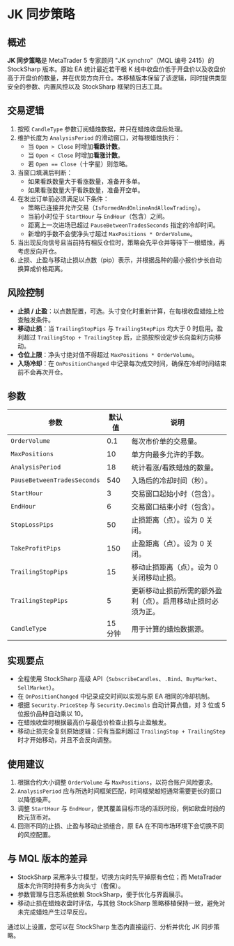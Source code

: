 # JK 同步策略

## 概述

**JK 同步策略**是 MetaTrader 5 专家顾问 "JK synchro"（MQL 编号 2415）的 StockSharp 版本。原始 EA 统计最近若干根 K 线中收盘价低于开盘价以及收盘价高于开盘价的数量，并在优势方向开仓。本移植版本保留了该逻辑，同时提供类型安全的参数、内置风控以及 StockSharp 框架的日志工具。

## 交易逻辑

1. 按照 `CandleType` 参数订阅蜡烛数据，并只在蜡烛收盘后处理。
2. 维护长度为 `AnalysisPeriod` 的滑动窗口，对每根蜡烛执行：
   - 当 `Open > Close` 时增加**看跌计数**。
   - 当 `Open < Close` 时增加**看涨计数**。
   - 若 `Open == Close`（十字星）则忽略。
3. 当窗口填满后判断：
   - 如果看跌数量大于看涨数量，准备开多单。
   - 如果看涨数量大于看跌数量，准备开空单。
4. 在发出订单前必须满足以下条件：
   - 策略已连接并允许交易（`IsFormedAndOnlineAndAllowTrading`）。
   - 当前小时位于 `StartHour` 与 `EndHour`（包含）之间。
   - 距离上一次进场已超过 `PauseBetweenTradesSeconds` 指定的冷却时间。
   - 新增的手数不会使净头寸超过 `MaxPositions * OrderVolume`。
5. 当出现反向信号且当前持有相反仓位时，策略会先平仓并等待下一根蜡烛，再考虑反向开仓。
6. 止损、止盈与移动止损以点数（pip）表示，并根据品种的最小报价步长自动换算成价格距离。

## 风险控制

- **止损 / 止盈**：以点数配置，可选。头寸变化时重新计算，在每根收盘蜡烛上检查触发条件。
- **移动止损**：当 `TrailingStopPips` 与 `TrailingStepPips` 均大于 0 时启用。盈利超过 `TrailingStop + TrailingStep` 后，止损按照设定步长向盈利方向移动。
- **仓位上限**：净头寸绝对值不得超过 `MaxPositions * OrderVolume`。
- **入场冷却**：在 `OnPositionChanged` 中记录每次成交时间，确保在冷却时间结束前不会再次开仓。

## 参数

| 参数 | 默认值 | 说明 |
|------|--------|------|
| `OrderVolume` | 0.1 | 每次市价单的交易量。 |
| `MaxPositions` | 10 | 单方向最多允许的手数。 |
| `AnalysisPeriod` | 18 | 统计看涨/看跌蜡烛的数量。 |
| `PauseBetweenTradesSeconds` | 540 | 入场后的冷却时间（秒）。 |
| `StartHour` | 3 | 交易窗口起始小时（包含）。 |
| `EndHour` | 6 | 交易窗口结束小时（包含）。 |
| `StopLossPips` | 50 | 止损距离（点）。设为 0 关闭。 |
| `TakeProfitPips` | 150 | 止盈距离（点）。设为 0 关闭。 |
| `TrailingStopPips` | 15 | 移动止损距离（点）。设为 0 关闭移动止损。 |
| `TrailingStepPips` | 5 | 更新移动止损前所需的额外盈利（点）。启用移动止损时必须为正。 |
| `CandleType` | 15 分钟 | 用于计算的蜡烛数据源。 |

## 实现要点

- 全程使用 StockSharp 高级 API（`SubscribeCandles`、`.Bind`、`BuyMarket`、`SellMarket`）。
- 在 `OnPositionChanged` 中记录成交时间以实现与原 EA 相同的冷却机制。
- 根据 `Security.PriceStep` 与 `Security.Decimals` 自动计算点值，对 3 位或 5 位报价品种自动乘以 10。
- 在蜡烛收盘时根据最高价与最低价检查止损与止盈触发。
- 移动止损完全复刻原始逻辑：只有当盈利超过 `TrailingStop + TrailingStep` 时才开始移动，并且不会反向调整。

## 使用建议

1. 根据合约大小调整 `OrderVolume` 与 `MaxPositions`，以符合账户风险要求。
2. `AnalysisPeriod` 应与所选时间框架匹配，时间框架越短通常需要更长的窗口以降低噪声。
3. 调整 `StartHour` 与 `EndHour`，使其覆盖目标市场的活跃时段，例如欧盘时段的欧元货币对。
4. 回测不同的止损、止盈与移动止损组合，原 EA 在不同市场环境下会切换不同的风控配置。

## 与 MQL 版本的差异

- StockSharp 采用净头寸模型，切换方向时先平掉原有仓位；而 MetaTrader 版本允许同时持有多方向头寸（套保）。
- 参数管理与日志系统依赖 StockSharp，便于优化与界面展示。
- 移动止损在蜡烛收盘时评估，与其他 StockSharp 策略移植保持一致，避免对未完成蜡烛产生过早反应。

通过以上设置，您可以在 StockSharp 生态内直接运行、分析并优化 JK 同步策略。
